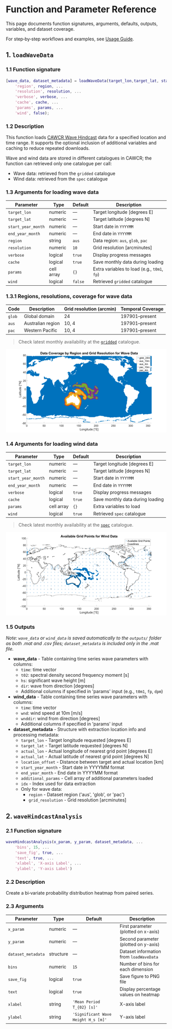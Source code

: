 # Function and Parameter Reference

This page documents function signatures, arguments, defaults, outputs, variables, and dataset coverage.

For step‑by‑step workflows and examples, see [Usage Guide](usage.md).

## 1. `loadWaveData`

### 1.1 Function signature

```matlab
[wave_data, dataset_metadata] = loadWaveData(target_lon,target_lat, start_year_month, end_year_month, ...
    'region', region, ...
    'resolution', resolution, ...
    'verbose', verbose, ...
    'cache', cache, ...
    'params', params, ...
    'wind', false);
```

### 1.2 Description

This function loads [CAWCR Wave Hindcast](https://researchdata.edu.au/cawcr-wave-hindcast-aggregated-collection/1401722#:~:text=Organisation%26rft,4%20degree%20%2824%20arcminute) data for a specified location and time range. It supports the optional inclusion of additional variables and caching to reduce repeated downloads.

Wave and wind data are stored in different catalogues in CAWCR; the function can retrieved only one catalogue per call:

- Wave data: retrieved from the `gridded` catalogue
- Wind data: retrieved from the `spec` catalogue

### 1.3 Arguments for loading wave data

| Parameter          | Type       | Default | Description                                  |
| ------------------ | ---------- | ------- | -------------------------------------------- |
| `target_lon`       | numeric    | —       | Target longitude [degrees E]                 |
| `target_lat`       | numeric    | —       | Target latitude [degrees N]                  |
| `start_year_month` | numeric    | —       | Start date in `YYYYMM`                       |
| `end_year_month`   | numeric    | —       | End date in `YYYYMM`                         |
| `region`           | string     | `aus`   | Data region: `aus`, `glob`, `pac`            |
| `resolution`       | numeric    | `10`    | Grid resolution [arcminutes]                 |
| `verbose`          | logical    | `true`  | Display progress messages                    |
| `cache`            | logical    | `true`  | Save monthly data during loading             |
| `params`           | cell array | `{}`    | Extra variables to load (e.g., `t0m1`, `fp`) |
| `wind`             | logical    | `false` | Retrieved `gridded` catalogue                |

### 1.3.1 Regions, resolutions, coverage for wave data

| Code   | Description       | Grid resolution (arcmin) | Temporal Coverage |
| ------ | ----------------- | ------------------------ | ----------------- |
| `glob` | Global domain     | 24                       | 197901–present    |
| `aus`  | Australian region | 10, 4                    | 197901–present    |
| `pac`  | Western Pacific   | 10, 4                    | 197901–present    |

> Check latest monthly availability at the [`gridded`](https://data-cbr.csiro.au/thredds/catalog/catch_all/CMAR_CAWCR-Wave_archive/CAWCR_Wave_Hindcast_aggregate/gridded/catalog.html) catalogue.

![Data Coverage by Region and Resolution](figures/dataCoverage_gridded.png)

### 1.4 Arguments for loading wind data

| Parameter          | Type       | Default | Description                      |
| ------------------ | ---------- | ------- | -------------------------------- |
| `target_lon`       | numeric    | —       | Target longitude [degrees E]     |
| `target_lat`       | numeric    | —       | Target latitude [degrees N]      |
| `start_year_month` | numeric    | —       | Start date in `YYYYMM`           |
| `end_year_month`   | numeric    | —       | End date in `YYYYMM`             |
| `verbose`          | logical    | `true`  | Display progress messages        |
| `cache`            | logical    | `true`  | Save monthly data during loading |
| `params`           | cell array | `{}`    | Extra variables to load          |
| `wind`             | logical    | `true`  | Retrieved `spec` catalogue       |

> Check latest monthly availability at the [`spec`](https://data-cbr.csiro.au/thredds/catalog/catch_all/CMAR_CAWCR-Wave_archive/CAWCR_Wave_Hindcast_aggregate/spec/catalog.html) catalogue.

![Available Grind Points for spec Catalogue](figures/dataCoverage_spec.png)

### 1.5 Outputs

_Note: `wave_data` or `wind_data` is saved automatically to the `outputs/` folder as both .mat and .csv files; `dataset_metadata` is included only in the .mat file._

- **wave_data** - Table containing time series wave parameters with columns:
  - `time`: time vector
  - `t02`: spectral density second frequency moment [s]
  - `hs`: significant wave height [m]
  - `dir`: wave from direction [degrees]
  - Additional columns if specified in 'params' input (e.g., `t0m1`, `fp`, `dpm`)
- **wind_data** - Table containing time series wave parameters with columns:
  - `time`: time vector
  - `wnd`: wind speed at 10m [m/s]
  - `wnddir`: wind from direction [degrees]
  - Additional columns if specified in 'params' input
- **dataset_metadata** - Structure with extraction location info and processing metadata:
  - `target_lon` - Target longitude requested [degrees E]
  - `target_lat` - Target latitude requested [degrees N]
  - `actual_lon` - Actual longitude of nearest grid point [degrees E]
  - `actual_lat` - Actual latitude of nearest grid point [degrees N]
  - `location_offset` - Distance between target and actual location [km]
  - `start_year_month` - Start date in YYYYMM format
  - `end_year_month` - End date in YYYYMM format
  - `additional_params` - Cell array of additional parameters loaded
  - `idx` - Index used for data extraction
  - Only for wave data:
    - `region` - Dataset region ('aus', 'glob', or 'pac')
    - `grid_resolution` - Grid resolution [arcminutes]

## 2. `waveHindcastAnalysis`

### 2.1 Function signature

```matlab
waveHindcastAnalysis(x_param, y_param, dataset_metadata, ...
    'bins', 15, ...
    'save_fig', true, ...
    'text', true, ...
    'xlabel', 'X-axis Label', ...
    'ylabel', 'Y-axis Label')
```

### 2.2 Description

Create a bi‑variate probability distribution heatmap from paired series.

### 2.3 Arguments

| Parameter          | Type      | Default                             | Description                             |
| ------------------ | --------- | ----------------------------------- | --------------------------------------- |
| `x_param`          | numeric   | —                                   | First parameter (plotted on x-axis)     |
| `y_param`          | numeric   | —                                   | Second parameter (plotted on y-axis)    |
| `dataset_metadata` | structure | —                                   | Dataset information from `loadWaveData` |
| `bins`             | numeric   | `15`                                | Number of bins for each dimension       |
| `save_fig`         | logical   | `true`                              | Save figure to PNG file                 |
| `text`             | logical   | `true`                              | Display percentage values on heatmap    |
| `xlabel`           | string    | `'Mean Period T_{02} [s]'`          | X-axis label                            |
| `ylabel`           | string    | `'Significant Wave Height H_s [m]'` | Y-axis label                            |
